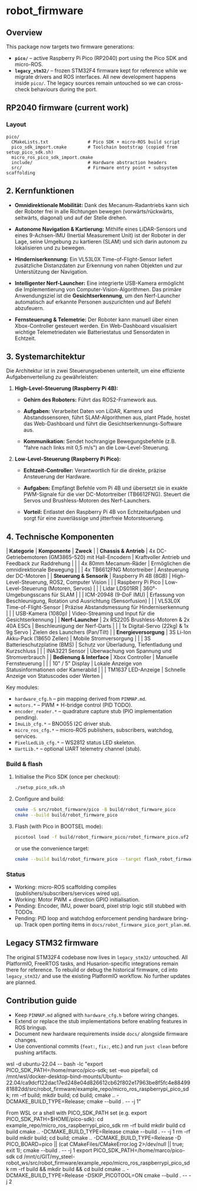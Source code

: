 # robot_firmware

## Overview

This package now targets two firmware generations:

- **`pico/`** – active Raspberry Pi Pico (RP2040) port using the Pico SDK and micro-ROS.
- **`legacy_stm32/`** – frozen STM32F4 firmware kept for reference while we migrate drivers and ROS interfaces.
All new development happens inside `pico/`. The legacy sources remain untouched so we can cross-check behaviours during the port.

## RP2040 firmware (current work)

### Layout

```
pico/
  CMakeLists.txt               # Pico SDK + micro-ROS build script
  pico_sdk_import.cmake        # Toolchain bootstrap (copied from setup_pico_sdk.sh)
  micro_ros_pico_sdk_import.cmake
  include/                     # Hardware abstraction headers
  src/                         # Firmware entry point + subsystem scaffolding
```

## 2. Kernfunktionen

- **Omnidirektionale Mobilität:** Dank des Mecanum-Radantriebs kann sich der Roboter frei in alle Richtungen bewegen (vorwärts/rückwärts, seitwärts, diagonal) und auf der Stelle drehen.

- **Autonome Navigation & Kartierung:** Mithilfe eines LiDAR-Sensors und eines 9-Achsen-IMU (Inertial Measurement Unit) ist der Roboter in der Lage, seine Umgebung zu kartieren (SLAM) und sich darin autonom zu lokalisieren und zu bewegen.

- **Hinderniserkennung:** Ein VL53L0X Time-of-Flight-Sensor liefert zusätzliche Distanzdaten zur Erkennung von nahen Objekten und zur Unterstützung der Navigation.

- **Intelligenter Nerf-Launcher:** Eine integrierte USB-Kamera ermöglicht die Implementierung von Computer-Vision-Algorithmen. Das primäre Anwendungsziel ist die **Gesichtserkennung**, um den Nerf-Launcher automatisch auf erkannte Personen auszurichten und auf Befehl abzufeuern.

- **Fernsteuerung & Telemetrie:** Der Roboter kann manuell über einen Xbox-Controller gesteuert werden. Ein Web-Dashboard visualisiert wichtige Telemetriedaten wie Batteriestatus und Sensordaten in Echtzeit.

## 3. Systemarchitektur

Die Architektur ist in zwei Steuerungsebenen unterteilt, um eine effiziente Aufgabenverteilung zu gewährleisten:

1. **High-Level-Steuerung (Raspberry Pi 4B):**

   - **Gehirn des Roboters:** Führt das ROS2-Framework aus.

   - **Aufgaben:** Verarbeitet Daten von LiDAR, Kamera und Abstandssensoren, führt SLAM-Algorithmen aus, plant Pfade, hostet das Web-Dashboard und führt die Gesichtserkennungs-Software aus.

   - **Kommunikation:** Sendet hochrangige Bewegungsbefehle (z.B. "fahre nach links mit 0,5 m/s") an die Low-Level-Steuerung.

2. **Low-Level-Steuerung (Raspberry Pi Pico):**

   - **Echtzeit-Controller:** Verantwortlich für die direkte, präzise Ansteuerung der Hardware.

   - **Aufgaben:** Empfängt Befehle vom Pi 4B und übersetzt sie in exakte PWM-Signale für die vier DC-Motortreiber (TB6612FNG). Steuert die Servos und Brushless-Motoren des Nerf-Launchers.

   - **Vorteil:** Entlastet den Raspberry Pi 4B von Echtzeitaufgaben und sorgt für eine zuverlässige und jitterfreie Motorsteuerung.

## 4. Technische Komponenten

| **Kategorie** | **Komponente** | **Zweck** |
| **Chassis & Antrieb** | 4x DC-Getriebemotoren (GM3865-520) mit Hall-Encodern | Kraftvoller Antrieb und Feedback zur Raddrehung |
|  | 4x 80mm Mecanum-Räder | Ermöglichen die omnidirektionale Bewegung |
|  | 4x TB6612FNG Motortreiber | Ansteuerung der DC-Motoren |
| **Steuerung & Sensorik** | Raspberry Pi 4B (8GB) | High-Level-Steuerung, ROS2, Computer Vision |
|  | Raspberry Pi Pico | Low-Level-Steuerung (Motoren, Servos) |
|  | Lidar LDS01RR | 360°-Umgebungsscans für SLAM |
|  | ICM-20948 (9-DoF IMU) | Erfassung von Beschleunigung, Rotation und Ausrichtung (Sensorfusion) |
|  | VL53L0X Time-of-Flight-Sensor | Präzise Abstandsmessung für Hinderniserkennung |
|  | USB-Kamera (1080p) | Video-Streaming und Input für die Gesichtserkennung |
| **Nerf-Launcher** | 2x RS2205 Brushless-Motoren & 2x 40A ESCs | Beschleunigung der Nerf-Darts |
|  | 1x Digital-Servo (22kg) & 1x 9g Servo | Zielen des Launchers (Pan/Tilt) |
| **Energieversorgung** | 3S Li-Ion Akku-Pack (18650 Zellen) | Mobile Stromversorgung |
|  | 3S Batterieschutzplatine (BMS) | Schutz vor Überladung, Tiefentladung und Kurzschluss |
|  | INA3221 Sensor | Überwachung von Spannung und Stromverbrauch |
| **Bedienung & Interface** | Xbox Controller | Manuelle Fernsteuerung |
|  | 10" / 5" Display | Lokale Anzeige von Statusinformationen oder Kamerabild |
|  | TM1637 LED-Anzeige | Schnelle Anzeige von Statuscodes oder Werten |

Key modules:

- `hardware_cfg.h` – pin mapping derived from `PINMAP.md`.
- `motors.*` – PWM + H-bridge control (PID TODO).
- `encoder_reader.*` – quadrature capture stub (PIO implementation pending).
- `ImuLib_cfg.*` – BNO055 I2C driver stub.
- `micro_ros_cfg.*` – micro-ROS publishers, subscribers, watchdog, services.
- `PixelLedLib_cfg.*` – WS2812 status LED skeleton.
- `UartLib.*` – optional UART telemetry channel (stub).

### Build & flash

1. Initialise the Pico SDK (once per checkout):

   ```bash
   ./setup_pico_sdk.sh
   ```

2. Configure and build:

   ```bash
   cmake -S src/robot_firmware/pico -B build/robot_firmware_pico
   cmake --build build/robot_firmware_pico
   ```

3. Flash (with Pico in BOOTSEL mode):

   ```bash
   picotool load -f build/robot_firmware_pico/robot_firmware_pico.uf2
   ```

   or use the convenience target:

   ```bash
   cmake --build build/robot_firmware_pico --target flash_robot_firmware
   ```

### Status

- Working: micro-ROS scaffolding compiles (publishers/subscribers/services wired up).
- Working: Motor PWM + direction GPIO initialisation.
- Pending: Encoder, IMU, power board, pixel strip logic still stubbed with TODOs.
- Pending: PID loop and watchdog enforcement pending hardware bring-up.
Track open porting items in `docs/robot_firmware_pico_port_plan.md`.

## Legacy STM32 firmware

The original STM32F4 codebase now lives in `legacy_stm32/` untouched. All PlatformIO, FreeRTOS tasks, and Husarion-specific integrations remain there for reference.
To rebuild or debug the historical firmware, cd into `legacy_stm32/` and use the existing PlatformIO workflow. No further updates are planned.

## Contribution guide

- Keep `PINMAP.md` aligned with `hardware_cfg.h` before wiring changes.
- Extend or replace the stub implementations before enabling features in ROS bringup.
- Document new hardware requirements inside `docs/` alongside firmware changes.
- Use conventional commits (`feat:`, `fix:`, etc.) and run `just clean` before pushing artifacts.

wsl -d ubuntu-22.04 -- bash -lc "export PICO_SDK_PATH=/home/marco/pico-sdk; set -euo pipefail; cd /mnt/wsl/docker-desktop-bind-mounts/Ubuntu-22.04/ca9dcf122dac17ed248e04d826612cb62f802e17963be8f5fc4e8849981882dd/src/robot_firmware/example_repo/micro_ros_raspberrypi_pico_sdk; rm -rf build; mkdir build; cd build; cmake .. -DCMAKE_BUILD_TYPE=Release; cmake --build . -- -j 1"

From WSL or a shell with PICO_SDK_PATH set (e.g. export PICO_SDK_PATH=$HOME/pico-sdk):
cd example_repo/micro_ros_raspberrypi_pico_sdk
rm -rf build
mkdir build
cd build
cmake .. -DCMAKE_BUILD_TYPE=Release
cmake --build . -- -j 1
rm -rf build
mkdir build;
cd build;
cmake .. -DCMAKE_BUILD_TYPE=Release -D PICO_BOARD=pico || (cat CMakeFiles/CMakeError.log 2>/dev/null || true; exit 1); cmake --build . -- -j 1
export PICO_SDK_PATH=/home/marco/pico-sdk
cd /mnt/c/GIT/my_steel-robot_ws/src/robot_firmware/example_repo/micro_ros_raspberrypi_pico_sdk
rm -rf build && mkdir build && cd build
cmake .. -DCMAKE_BUILD_TYPE=Release -DSKIP_PICOTOOL=ON
cmake --build . -- -j 2